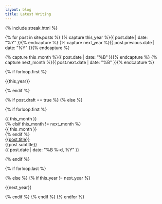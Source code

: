 ```yaml
---
layout: blog
title: Latest Writing
---
```


{% include streak.html %}

{% for post in site.posts  %}
{% capture this_year %}{{ post.date | date: "%Y" }}{% endcapture %}
{% capture next_year %}{{ post.previous.date | date: "%Y" }}{% endcapture %}

{% capture this_month %}{{ post.date | date: "%B" }}{% endcapture %}
{% capture next_month %}{{ post.next.date | date: "%B" }}{% endcapture %}

{% if forloop.first %}
<div id="{{ this_year }}-ref" class="b f4 pv2">{{this_year}}</div>

{% endif %}

{% if post.draft == true %}
{% else %}

{% if forloop.first %}
<div class="f7 ttu black-70 b pt3 tr">{{ this_month }}</div>
{% elsif this_month != next_month %}
<div class="f7 ttu black-70 b pt3 tr">{{ this_month }}</div>
{% endif %}

<div class="flex flex-wrap w-100 pv2 justify-between f5">
  <div class="w-100 w-auto-l">
  <a class="link newgreen b" href="https://tomcritchlow.com{{post.url}}">{{post.title}}</a>
  <br><span class="black-50 i">{{post.subtitle}}</span>
  </div>
  <div class="black-50 f6">{{ post.date | date: "%B %-d, %Y" }}
  <br><span class="black-50 f6"  data-page-id="http://tomcritchlow.com{{post.url}}"><a id="commentolink" href="{{ post.url }}#commento"></a></span></div>
</div>

<!--
<div class="pv1 f5">{% if post.reply %}<img class="dib h2 v-mid" style="padding-top:0px;padding-bottom:0px" src="https://img.icons8.com/cute-clipart/64/000000/response.png"/> {% endif %}<p class="pv0 mv0"><a href="{{ post.url }}">{{ post.title }}</a> <span class="ttu f6 red">{% for tag in post.tags %}{{tag}} {% endfor %}</span><span class="f5 black-50 i">{{post.subtitle}}</span><span class="black-50 f6"  data-page-id="http://tomcritchlow.com{{post.url}}"><a id="commentolink" href="{{ post.url }}#commento"></a></span></p>
</div>
-->
{% endif %}



{% if forloop.last %}

{% else %}
{% if this_year != next_year %}
<div id="{{ next_year }}-ref" class="b f4 pv2">{{next_year}}</div>

{% endif %}
{% endif %}
{% endfor %}


<script>
window.commentoCustomText = function(count) {
  if(count === 0) {
    return "";
  } else if (count === 1) {
    return " | ⚡ 1 comment";
  } else {
    return " | ⚡ "+ count + " comments";
  }
}
</script>
<script src="https://cdn.commento.io/js/count.js" data-custom-text="window.commentoCustomText"></script>
